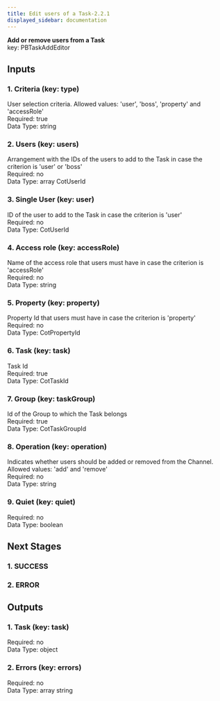 ```yaml
---  
title: Edit users of a Task-2.2.1  
displayed_sidebar: documentation  
---  
```

  
**Add or remove users from a Task**  
key: PBTaskAddEditor  
## Inputs  
### 1. Criteria (key: type)  
User selection criteria. Allowed values: 'user', 'boss', 'property' and 'accessRole'  
Required: true  
Data Type: string   
### 2. Users (key: users)  
Arrangement with the IDs of the users to add to the Task in case the criterion is 'user' or 'boss'  
Required: no  
Data Type: array CotUserId  
### 3. Single User (key: user)  
ID of the user to add to the Task in case the criterion is 'user'  
Required: no  
Data Type: CotUserId   
### 4. Access role (key: accessRole)  
Name of the access role that users must have in case the criterion is 'accessRole'  
Required: no  
Data Type: string   
### 5. Property (key: property)  
Property Id that users must have in case the criterion is 'property'  
Required: no  
Data Type: CotPropertyId   
### 6. Task (key: task)  
Task Id  
Required: true  
Data Type: CotTaskId   
### 7. Group (key: taskGroup)  
Id of the Group to which the Task belongs  
Required: true  
Data Type: CotTaskGroupId   
### 8. Operation (key: operation)  
Indicates whether users should be added or removed from the Channel. Allowed values: 'add' and 'remove'  
Required: no  
Data Type: string   
### 9. Quiet (key: quiet)  
  
Required: no  
Data Type: boolean   
## Next Stages  
### 1. SUCCESS  
  
### 2. ERROR  
  
## Outputs  
### 1. Task (key: task)  
  
Required: no  
Data Type: object   
### 2. Errors (key: errors)  
  
Required: no  
Data Type: array string
